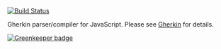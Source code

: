 [![Build Status](https://secure.travis-ci.org/cucumber/gherkin-javascript.svg)](http://travis-ci.org/cucumber/gherkin-javascript)

Gherkin parser/compiler for JavaScript. Please see [Gherkin](https://github.com/cucumber/gherkin) for details.


[![Greenkeeper badge](https://badges.greenkeeper.io/cucumber/gherkin-javascript.svg)](https://greenkeeper.io/)
